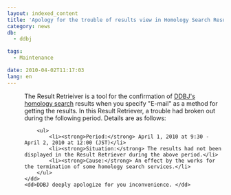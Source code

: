 ```yaml
---
layout: indexed_content
title: 'Apology for the trouble of results view in Homology Search Result Ret'
category: news
db:
  - ddbj

tags:
  - Maintenance

date: 2010-04-02T11:17:03
lang: en
---
```


<dl>
    <dd>The Result Retrieiver is a tool for the confirmation of <a href="/services-e.html">DDBJ's homology search</a> results when you specify "E-mail" as a method for getting the results. In this Result Retriever, a trouble had broken out during the following period. Details are as follows:

        <ul>
            <li><strong>Period:</strong> April 1, 2010 at 9:30 - April 2, 2010 at 12:00 (JST)</li>
            <li><strong>Situation:</strong> The results had not been displayed in the Result Retriever during the above period.</li>
            <li><strong>Cause:</strong> An effect by the works for the termination of some homology search services.</li>
        </ul>
    </dd>
    <dd>DDBJ deeply apologize for you inconvenience. </dd>
</dl>
